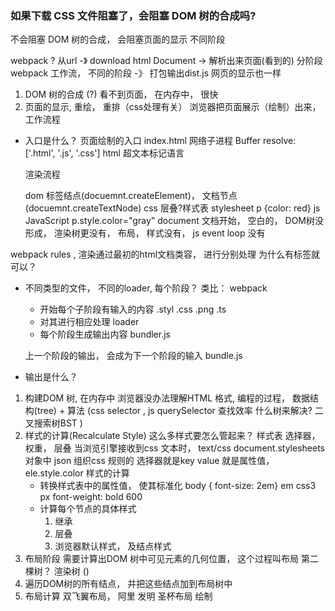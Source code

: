### 如果下载 CSS 文件阻塞了，会阻塞 DOM 树的合成吗?
不会阻塞 DOM 树的合成， 会阻塞页面的显示 
不同阶段 

webpack ? 从url -》 download html Document  -> 解析出来页面(看到的)  分阶段 
webpack  工作流， 不同的阶段 -》 打包输出dist.js 
网页的显示也一样 

1. DOM 树的合成 (?)   看不到页面， 在内存中， 很快
2. 页面的显示, 重绘， 重排（css处理有关）
浏览器把页面展示（绘制）出来， 工作流程
-  入口是什么？ 页面绘制的入口 index.html 网络子进程 Buffer 
  resolve: ['.html', '.js', '.css']
  html 超文本标记语言   <p>渲染流程</p>
  dom   标签结点(docuemnt.createElement)，  文档节点(docuemnt.createTextNode)
  css   层叠?样式表  stylesheet  p {color: red}
  js   JavaScript      p.style.color="gray"
  document 文档开始， 空白的， DOM树没形成， 渲染树更没有， 布局， 样式没有， js event loop  没有

  webpack  rules , 渲染通过最初的html文档类容， 进行分别处理
  为什么有标签就可以？  


- 不同类型的文件， 不同的loader, 
  每个阶段？ 
  类比： 
  webpack 
  - 开始每个子阶段有输入的内容   .styl  .css  .png .ts
  - 对其进行相应处理    loader 
  - 每个阶段生成输出内容   bundler.js 

  上一个阶段的输出， 会成为下一个阶段的输入 bundle.js 
- 输出是什么？ 


1. 构建DOM 树, 在内存中
  浏览器没办法理解HTML 格式, 
  编程的过程， 数据结构(tree) + 算法 (css selector , js querySelector  查找效率  什么树来解决? 二叉搜索树BST )
2. 样式的计算(Recalculate Style)
    这么多样式要怎么管起来？ 样式表
    选择器， 权重， 层叠
    当浏览引擎接收到css 文本时， text/css 
    document.stylesheets  对象中  json 组织css 规则的
    选择器就是key    value 就是属性值， 
    ele.style.color 
    样式的计算
    - 转换样式表中的属性值， 使其标准化
      body { font-size: 2em}  em css3     px
      font-weight: bold      600
    - 计算每个节点的具体样式
      1. 继承
      2. 层叠
      3. 浏览器默认样式， 及结点样式
3. 布局阶段
  需要计算出DOM 树中可见元素的几何位置， 这个过程叫布局
  第二棵树？ 渲染树 ()
  1. 遍历DOM树的所有结点， 并把这些结点加到布局树中
  2. 布局计算
  双飞翼布局， 阿里 发明 
  圣杯布局
绘制
